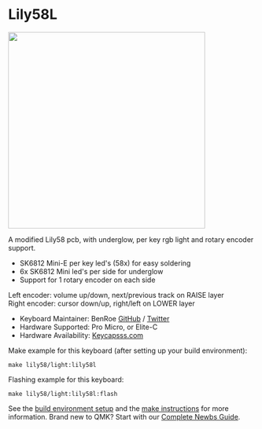 # Lily58L

<img src="https://keycapsss.com/media/image/21/2b/68/lily58l-split-keyboard-rgb-led-1.jpg" width="400">

A modified Lily58 pcb, with underglow, per key rgb light and rotary encoder support.

- SK6812 Mini-E per key led's (58x) for easy soldering
- 6x SK6812 Mini led's per side for underglow
- Support for 1 rotary encoder on each side

Left encoder: volume up/down, next/previous track on RAISE layer  
Right encoder: cursor down/up, right/left on LOWER layer

- Keyboard Maintainer: BenRoe [GitHub](https://github.com/BenRoe) / [Twitter](https://twitter.com/keycapsss)
- Hardware Supported: Pro Micro, or Elite-C
- Hardware Availability: [Keycapsss.com](https://keycapsss.com)

Make example for this keyboard (after setting up your build environment):

    make lily58/light:lily58l

Flashing example for this keyboard:

    make lily58/light:lily58l:flash

See the [build environment setup](https://docs.qmk.fm/#/getting_started_build_tools) and the [make instructions](https://docs.qmk.fm/#/getting_started_make_guide) for more information. Brand new to QMK? Start with our [Complete Newbs Guide](https://docs.qmk.fm/#/newbs).

